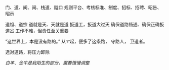 门、道、阀、闸、栈道、隘口
规则平台、考核标准、制度、招标、招聘、昭告、昭示

道祖、道宗
道就是天、天就是道
扳道工，扳道大过天
确保道路畅通、确保正确扳道岔
工作不难，但责任至关重要

“这世界上，本是没有路的。”
从♈起，便多了这条路，
守路人，
卫道者。

选对道路，将压力卸除

*白羊、金牛是我陌生的部分，需要慢慢调整*
